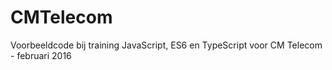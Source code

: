 # CMTelecom
Voorbeeldcode bij training JavaScript, ES6 en TypeScript voor CM Telecom - februari 2016
